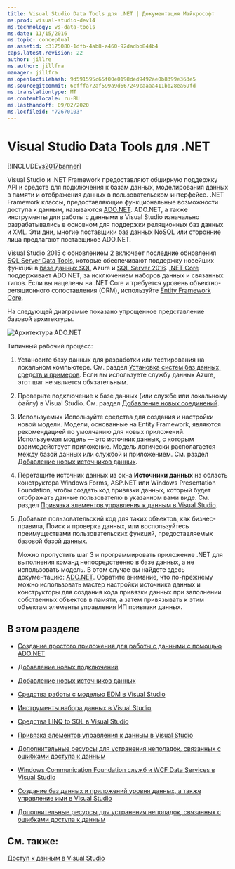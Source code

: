 ```yaml
---
title: Visual Studio Data Tools для .NET | Документация Майкрософт
ms.prod: visual-studio-dev14
ms.technology: vs-data-tools
ms.date: 11/15/2016
ms.topic: conceptual
ms.assetid: c3175080-1dfb-4ab8-a460-92dadbb844b4
caps.latest.revision: 22
author: jillre
ms.author: jillfra
manager: jillfra
ms.openlocfilehash: 9d591595c65f00e0198ded9492ae0b8399e363e5
ms.sourcegitcommit: 6cfffa72af599a9d667249caaaa411bb28ea69fd
ms.translationtype: MT
ms.contentlocale: ru-RU
ms.lasthandoff: 09/02/2020
ms.locfileid: "72670103"
---
```

# <a name="visual-studio-data-tools-for-net"></a>Visual Studio Data Tools для .NET
[!INCLUDE[vs2017banner](../includes/vs2017banner.md)]

Visual Studio и .NET Framework предоставляют обширную поддержку API и средств для подключения к базам данных, моделирования данных в памяти и отображения данных в пользовательском интерфейсе.  .NET Framework классы, предоставляющие функциональные возможности доступа к данным, называются [ADO.NET](https://msdn.microsoft.com/library/e80y5yhx\(v=vs.110\).aspx). ADO.NET, а также инструменты для работы с данными в Visual Studio изначально разрабатывались в основном для поддержки реляционных баз данных и XML. Эти дни, многие поставщики баз данных NoSQL или сторонние лица предлагают поставщиков ADO.NET.

 Visual Studio 2015 с обновлением 2 включает последние обновления            [SQL Server Data Tools](https://msdn.microsoft.com/library/hh272686\(v=vs.103\).aspx), которые обеспечивают поддержку новейших функций в [базе данных SQL](https://azure.microsoft.com/services/sql-database/) Azure и [SQL Server 2016](https://www.microsoft.com/sql-server/sql-server-2016). [.NET Core](https://www.dotnetfoundation.org/projects?searchquery=dotnet+core&type=project) поддерживает ADO.NET, за исключением наборов данных и связанных типов. Если вы нацелены на .NET Core и требуется уровень объектно-реляционного сопоставления (ORM), используйте [Entity Framework Core](https://msdn.microsoft.com/data/ef.aspx).

 На следующей диаграмме показано упрощенное представление базовой архитектуры.

 ![Архитектура ADO.NET](../data-tools/media/raddata-ado-net-architecture-diagram.png "Схема архитектуры раддата ADO.NET")

 Типичный рабочий процесс:

1. Установите базу данных для разработки или тестирования на локальном компьютере. См. раздел [Установка систем баз данных, средств и примеров](../data-tools/installing-database-systems-tools-and-samples.md). Если вы используете службу данных Azure, этот шаг не является обязательным.

2. Проверьте подключение к базе данных (или службе или локальному файлу) в Visual Studio. См. раздел [Добавление новых соединений](../data-tools/add-new-connections.md).

3. Используемых Используйте средства для создания и настройки новой модели. Модели, основанные на Entity Framework, являются рекомендацией по умолчанию для новых приложений. Используемая модель — это источник данных, с которым взаимодействует приложение. Модель логически располагается между базой данных или службой и приложением.  См. раздел [Добавление новых источников данных](../data-tools/add-new-data-sources.md).

4. Перетащите источник данных из окна **Источники данных** на область конструктора Windows Forms, ASP.NET или Windows Presentation Foundation, чтобы создать код привязки данных, который будет отображать данные пользователю в указанном вами виде. См. раздел [Привязка элементов управления к данным в Visual Studio](../data-tools/bind-controls-to-data-in-visual-studio.md).

5. Добавьте пользовательский код для таких объектов, как бизнес-правила, Поиск и проверка данных, или воспользуйтесь преимуществами пользовательских функций, предоставляемых базовой базой данных.

   Можно пропустить шаг 3 и программировать приложение .NET для выполнения команд непосредственно в базе данных, а не использовать модель. В этом случае вы найдете здесь документацию: [ADO.NET](https://msdn.microsoft.com/library/e80y5yhx\(v=vs.110\).aspx). Обратите внимание, что по-прежнему можно использовать мастер настройки источника данных и конструкторы для создания кода привязки данных при заполнении собственных объектов в памяти, а затем привязывать к этим объектам элементы управления ИП привязки данных.

## <a name="in-this-section"></a>В этом разделе

- [Создание простого приложения для работы с данными с помощью ADO.NET](../data-tools/create-a-simple-data-application-by-using-adonet.md)

- [Добавление новых подключений](../data-tools/add-new-connections.md)

- [Добавление новых источников данных](../data-tools/add-new-data-sources.md)

- [Средства работы с моделью EDM в Visual Studio](../data-tools/entity-data-model-tools-in-visual-studio.md)

- [Инструменты набора данных в Visual Studio](../data-tools/dataset-tools-in-visual-studio.md)

- [Средства LINQ to SQL в Visual Studio](../data-tools/linq-to-sql-tools-in-visual-studio2.md)

- [Привязка элементов управления к данным в Visual Studio](../data-tools/bind-controls-to-data-in-visual-studio.md)

- [Дополнительные ресурсы для устранения неполадок, связанных с ошибками доступа к данным](../data-tools/additional-resources-for-troubleshooting-data-access-errors.md)

- [Windows Communication Foundation служб и WCF Data Services в Visual Studio](../data-tools/windows-communication-foundation-services-and-wcf-data-services-in-visual-studio.md)

- [Создание баз данных и приложений уровня данных, а также управление ими в Visual Studio](../data-tools/creating-and-managing-databases-and-data-tier-applications-in-visual-studio.md)

- [Дополнительные ресурсы для устранения неполадок, связанных с ошибками доступа к данным](../data-tools/additional-resources-for-troubleshooting-data-access-errors.md)

## <a name="see-also"></a>См. также:
 [Доступ к данным в Visual Studio](../data-tools/accessing-data-in-visual-studio.md)
